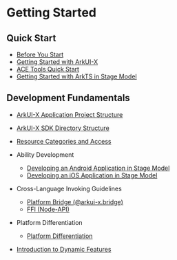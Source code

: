 # Getting Started

## Quick Start

  - [Before You Start](start-overview.md)
- [Getting Started with ArkUI-X](start-with-deveco-studio.md)
- [ACE Tools Quick Start](start-with-ace-tools.md)
- [Getting Started with ArkTS in Stage Model](start-with-ets-stage.md)

##  Development Fundamentals

- [ArkUI-X Application Project Structure](package-structure-guide.md)
- [ArkUI-X SDK Directory Structure](sdk-structure-guide.md)
- [Resource Categories and Access](resource-categories-and-access.md)

- Ability Development
  - [Developing an Android Application in Stage Model](start-with-ability-on-android.md)
  - [Developing an iOS Application in Stage Model](start-with-ability-on-ios.md)

- Cross-Language Invoking Guidelines
  - [Platform Bridge (@arkui-x.bridge)](platform-bridge-introduction.md)
  - [FFI (Node-API)](ffi-napi-introduction.md)

- Platform Differentiation
  - [Platform Differentiation](platform-different-introduction.md)

- [Introduction to Dynamic Features](dynamic-introduction.md)
